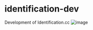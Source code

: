 # identification-dev
Development of Identification.cc
![image](https://user-images.githubusercontent.com/69537751/160294247-419c071c-dcfd-4f13-a557-3616b0ba8205.png)
